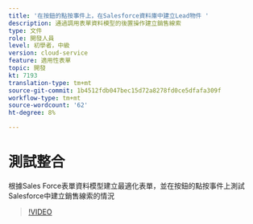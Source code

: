 ```yaml
---
title: '在按鈕的點按事件上，在Salesforce資料庫中建立Lead物件 '
description: 通過調用表單資料模型的後置操作建立銷售線索
type: 文件
role: 開發人員
level: 初學者，中級
version: cloud-service
feature: 適用性表單
topic: 開發
kt: 7193
translation-type: tm+mt
source-git-commit: 1b4512fdb047bec15d72a8278fd0ce5dfafa309f
workflow-type: tm+mt
source-wordcount: '62'
ht-degree: 8%

---
```



# 測試整合

根據Sales Force表單資料模型建立最適化表單，並在按鈕的點按事件上測試Salesforce中建立銷售線索的情況

>[!VIDEO](https://video.tv.adobe.com/v/331892?quality=12&learn=on)


